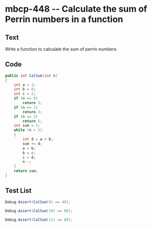 # mbcp-448 -- Calculate the sum of Perrin numbers in a function

## Text

Write a function to calculate the sum of perrin numbers.

## Code

```csharp
public int CalSum(int n) 
{ 
    int a = 3; 
    int b = 0; 
    int c = 2; 
    if (n == 0) 
        return 3; 
    if (n == 1) 
        return 3; 
    if (n == 2) 
        return 5; 
    int sum = 5; 
    while (n > 2) 
    { 
        int d = a + b; 
        sum += d; 
        a = b; 
        b = c; 
        c = d; 
        n--; 
    } 
    return sum; 
}
```

## Test List

```csharp
Debug.Assert(CalSum(9) == 49);
```

```csharp
Debug.Assert(CalSum(10) == 66);
```

```csharp
Debug.Assert(CalSum(11) == 88);
```
